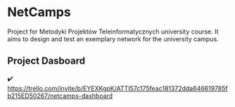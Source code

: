 # NetCamps
Project for Metodyki Projektów Teleinformatycznych university course. 
It aims to design and test an exemplary network for the university campus.  

## Project Dasboard
:heavy_check_mark: https://trello.com/invite/b/EYEXKgpK/ATTI57c175feac181372dda646619785fb215ED50267/netcamps-dashboard


